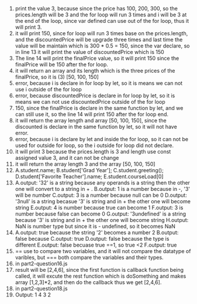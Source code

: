 1. print the value 3, because since the price has 100, 200, 300, so the prices.length will be 3
and the for loop will run 3 times and i will be 3 at the end of the loop, since var defined can use out of 
the for loop, thus it will print 3.
2. it will print 150, since for loop will run 3 times base on the prices.length, and the discountedPrice will be upgrade three times and last time the value will be maintain which is 300 * 0.5 = 150, since the var declare, so in line 13 it will print the value of discountedPrice which is 150
3. The line 14 will print the finalPrice value, so it will print 150 since the finalPrice will be 150 after the for loop.
4. it will return an array and its length which is the three prices of the finalPrice, so it is (3) [50, 100, 150]
5. error, because i is declare in for loop by let, so it is means we can not use i outside of the for loop
6. error, because discountedPrice is declare in for loop by let, so it is means we can not use discountedPrice outside of the for loop
7. 150, since the finalPrice is declare in the same function by let, and we can still use it, so the line 14 will print 150 after the for loop end.
8. it will return the array length and  array [50, 100, 150], since the discounted is declare in the same function by let, so it will not have error.
9. error, because i is declare by let and inside the for loop, so it  can not be used for outside for loop, so the i outside for loop did not declare.
10. it will print 3 because the prices.length is 3 and length use const assigned value 3, and it can not be change
11. it will return the array length 3 and the array [50, 100, 150]
12. A.student.name;
    B.student['Grad Year'];
    C.student.greeting();
    D.student['Favorite Teacher'].name;
    E.student.courseLoad[0]
13. A.output: '32' is a string because any operands is a string then the other one will convert to a string in + .
    B.output: 1 is a number because in -, '3' will be number
    C.output: 3 is a number because null can be 0
    D.output: '3null' is a string becasue '3' is string and in + the other one will become string
    E.output: 4 is number because true can become 1
    F.output: 3 is number because false can become 0
    G.output: '3undefined' is a string because '3' is string and in + the other one will become string
    H.output: NaN is number type but since it is - undefined, so it becomes NaN
14. A.output: true because the string '2' becomes a number 2
    B.output: false because 
    C.output: true
    D.output: false because the type is different
    E.output: false becuase true ==1, so true <2
    F.output: true
15. == use to compare two variables, and it will not compare the datatype of varibles, but === both compare the variables and their types.
16. in part2-question16.js
17. result will be [2,4,6], since the first function is callback function being called, it will excute the rest function which is doSomething and makes array [1,2,3]*2, and then do the callback thus we get [2,4,6].
18. in part2-question18.js
19. Output:
    1
    4
    3
    2

